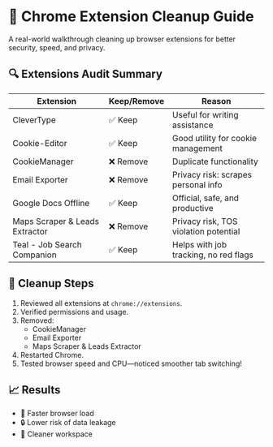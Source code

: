 # 🧼 Chrome Extension Cleanup Guide

A real-world walkthrough cleaning up browser extensions for better security, speed, and privacy.

## 🔍 Extensions Audit Summary

| Extension | Keep/Remove | Reason |
|----------|-------------|--------|
| CleverType | ✅ Keep | Useful for writing assistance |
| Cookie-Editor | ✅ Keep | Good utility for cookie management |
| CookieManager | ❌ Remove | Duplicate functionality |
| Email Exporter | ❌ Remove | Privacy risk: scrapes personal info |
| Google Docs Offline | ✅ Keep | Official, safe, and productive |
| Maps Scraper & Leads Extractor | ❌ Remove | Privacy risk, TOS violation potential |
| Teal - Job Search Companion | ✅ Keep | Helps with job tracking, no red flags |

## 🧹 Cleanup Steps

1. Reviewed all extensions at `chrome://extensions`.
2. Verified permissions and usage.
3. Removed:
   - CookieManager
   - Email Exporter
   - Maps Scraper & Leads Extractor
4. Restarted Chrome.
5. Tested browser speed and CPU—noticed smoother tab switching!

## 📈 Results
- 🚀 Faster browser load
- 🔒 Lower risk of data leakage
- 🧠 Cleaner workspace
